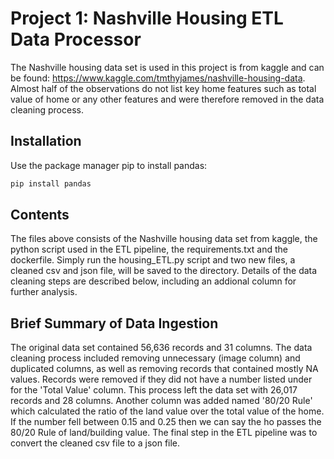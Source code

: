 # Project 1: Nashville Housing ETL Data Processor

The Nashville housing data set is used in this project is from kaggle and can be found: https://www.kaggle.com/tmthyjames/nashville-housing-data. Almost half of the observations do not list key home features such as total value of home or any other features and were therefore removed in the data cleaning process.

## Installation

Use the package manager pip to install pandas:

```bash
pip install pandas
```

## Contents

The files above consists of the Nashville housing data set from kaggle, the python script used in the ETL pipeline, the requirements.txt and the dockerfile. Simply run the housing_ETL.py script and two new files, a cleaned csv and json file, will be saved to the directory. Details of the data cleaning steps are described below, including an addional column for further analysis.

## Brief Summary of Data Ingestion

The original data set contained 56,636 records and 31 columns. The data cleaning process included removing unnecessary (image column) and duplicated columns, as well as removing records that contained mostly NA values. Records were removed if they did not have a number listed under for the 'Total Value' column. This process left the data set with 26,017 records and 28 columns. Another column was added named '80/20 Rule' which calculated the ratio of the land value over the total value of the home. If the number fell between 0.15 and 0.25 then we can say the ho passes the 80/20 Rule of land/building value. The final step in the ETL pipeline was to convert the cleaned csv file to a json file. 
